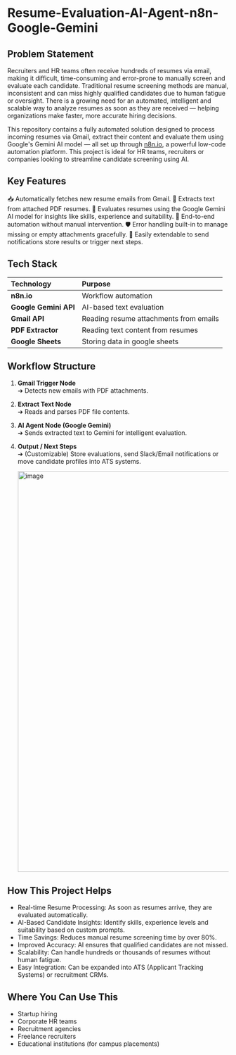 # Resume-Evaluation-AI-Agent-n8n-Google-Gemini

## Problem Statement

Recruiters and HR teams often receive hundreds of resumes via email, making it difficult, time-consuming and error-prone to manually screen and evaluate each candidate. Traditional resume screening methods are manual, inconsistent and can miss highly qualified candidates due to human fatigue or oversight. There is a growing need for an automated, intelligent and scalable way to analyze resumes as soon as they are received — helping organizations make faster, more accurate hiring decisions.

This repository contains a fully automated solution designed to process incoming resumes via Gmail, extract their content and evaluate them using Google's Gemini AI model — all set up through [n8n.io](https://n8n.io), a powerful low-code automation platform. This project is ideal for HR teams, recruiters or companies looking to streamline candidate screening using AI.

## Key Features

📥 Automatically fetches new resume emails from Gmail.
📄 Extracts text from attached PDF resumes.
🤖 Evaluates resumes using the Google Gemini AI model for insights like skills, experience and suitability.
🔁 End-to-end automation without manual intervention.
🛡️ Error handling built-in to manage missing or empty attachments gracefully.
🔔 Easily extendable to send notifications store results or trigger next steps.

## Tech Stack

| Technology | Purpose |
| :--- | :--- |
| **n8n.io** | Workflow automation |
| **Google Gemini API** | AI-based text evaluation |
| **Gmail API** | Reading resume attachments from emails |
| **PDF Extractor** | Reading text content from resumes |
| **Google Sheets** | Storing data in google sheets |


## Workflow Structure

1. **Gmail Trigger Node**  
   ➔ Detects new emails with PDF attachments.

2. **Extract Text Node**  
   ➔ Reads and parses PDF file contents.

3. **AI Agent Node (Google Gemini)**  
   ➔ Sends extracted text to Gemini for intelligent evaluation.

4. **Output / Next Steps**  
   ➔ (Customizable) Store evaluations, send Slack/Email notifications or move candidate profiles into ATS systems.
   
    <img width="911" alt="image" src="https://github.com/user-attachments/assets/c135b53e-46df-45a6-a41f-5985966d5b6e" />

## How This Project Helps

- Real-time Resume Processing: As soon as resumes arrive, they are evaluated automatically.
- AI-Based Candidate Insights: Identify skills, experience levels and suitability based on custom prompts.
- Time Savings: Reduces manual resume screening time by over 80%.
- Improved Accuracy: AI ensures that qualified candidates are not missed.
- Scalability: Can handle hundreds or thousands of resumes without human fatigue.
- Easy Integration: Can be expanded into ATS (Applicant Tracking Systems) or recruitment CRMs.

## Where You Can Use This
- Startup hiring
- Corporate HR teams
- Recruitment agencies
- Freelance recruiters
- Educational institutions (for campus placements)

